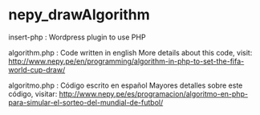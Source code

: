 # nepy_drawAlgorithm
insert-php : Wordpress plugin to use PHP

algorithm.php : Code written in english
More details about this code, visit: http://www.nepy.pe/en/programming/algorithm-in-php-to-set-the-fifa-world-cup-draw/

algoritmo.php : Código escrito en español
Mayores detalles sobre este código, visitar: http://www.nepy.pe/es/programacion/algoritmo-en-php-para-simular-el-sorteo-del-mundial-de-futbol/
